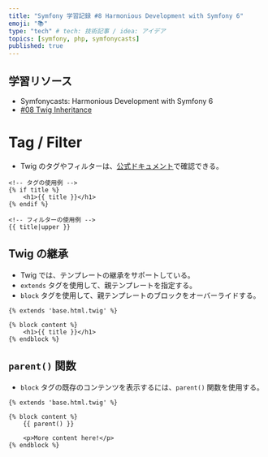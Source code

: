 ```yaml
---
title: "Symfony 学習記録 #8 Harmonious Development with Symfony 6"
emoji: "📚"
type: "tech" # tech: 技術記事 / idea: アイデア
topics: [symfony, php, symfonycasts]
published: true
---
```


## 学習リソース

- Symfonycasts: Harmonious Development with Symfony 6
- [#08 Twig Inheritance](https://symfonycasts.com/screencast/symfony6/twig-inheritance)

# Tag / Filter

- Twig のタグやフィルターは、[公式ドキュメント](https://twig.symfony.com/doc/3.x/)で確認できる。

```twig
<!-- タグの使用例 -->
{% if title %}
    <h1>{{ title }}</h1>
{% endif %}

<!-- フィルターの使用例 -->
{{ title|upper }}
```

## Twig の継承

- Twig では、テンプレートの継承をサポートしている。
- `extends` タグを使用して、親テンプレートを指定する。
- `block` タグを使用して、親テンプレートのブロックをオーバーライドする。

```twig
{% extends 'base.html.twig' %}

{% block content %}
    <h1>{{ title }}</h1>
{% endblock %}
```

## `parent()` 関数

- `block` タグの既存のコンテンツを表示するには、`parent()` 関数を使用する。

```twig
{% extends 'base.html.twig' %}

{% block content %}
    {{ parent() }}

    <p>More content here!</p>
{% endblock %}
```
